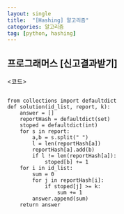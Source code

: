 ```yaml
---
layout: single
title:  "[Hashing] 알고리즘"
categories: 알고리즘
tag: [python, hashing]
---
```


## 프로그래머스 [신고결과받기]


<코드>

<pre>
<code>
from collections import defaultdict
def solution(id_list, report, k):
    answer = []
    reportHash = defaultdict(set)
    stoped = defaultdict(int)
    for s in report:
        a,b = s.split(" ")
        l = len(reportHash[a])
        reportHash[a].add(b)
        if l != len(reportHash[a]):
            stoped[b] += 1
    for i in id_list:
        sum = 0
        for j in reportHash[i]:
            if stoped[j] >= k:
                sum += 1
        answer.append(sum)
    return answer
</code>
</pre>
